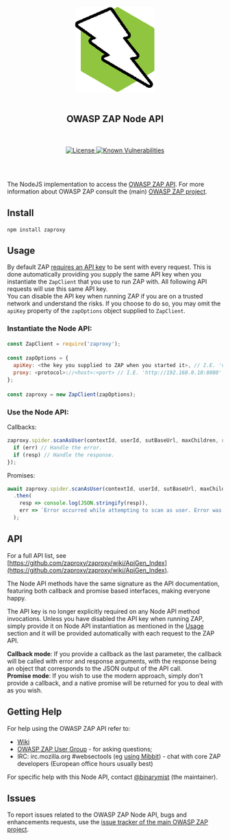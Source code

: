 <div align="center">
  <br/>
  <a href="https://github.com/zaproxy/zap-api-nodejs" title="zaproxy">
    <img width=186px src="assets/images/ZapNodeApi.png" alt="zap-api-nodejs logo">
  </a>
  <br/>
<br/>
<h2>OWASP ZAP Node API</h2>
<br/><br/>

<a href="https://www.apache.org/licenses/LICENSE-2.0.html" title="License">
  <img src="https://img.shields.io/badge/license-Apache%202-4EB1BA.svg" alt="License"/>
</a>
<a href="https://snyk.io/test/github/zaproxy/zap-api-nodejs?targetFile=package.json">
  <img src="https://snyk.io/test/github/zaproxy/zap-api-nodejs/badge.svg?targetFile=package.json" alt="Known Vulnerabilities"/>
</a>

<br/><br/>
</div>

The NodeJS implementation to access the [OWASP ZAP API](https://github.com/zaproxy/zaproxy/wiki/ApiDetails). For more information
about OWASP ZAP consult the (main) [OWASP ZAP project](https://github.com/zaproxy/zaproxy/).

## Install

```
npm install zaproxy
```

## Usage

By default ZAP [requires an API key](https://www.zaproxy.org/faq/why-is-an-api-key-required-by-default/) to be sent with every request. This is done automatically providing you supply the same API key when you instantiate the `ZapClient` that you use to run ZAP with. All following API requests will use this same API key.  
You can disable the API key when running ZAP if you are on a trusted network and understand the risks. If you choose to do so, you may omit the `apiKey` property of the `zapOptions` object supplied to `ZapClient`.

### Instantiate the Node API:

```js
const ZapClient = require('zaproxy');

const zapOptions = {
  apiKey: <the key you supplied to ZAP when you started it>, // I.E. 'v90dnblpqs1pcac991tn2oudl'
  proxy: <protocol>://<host>:<port> // I.E. 'http://192.168.0.10:8080'
};

const zaproxy = new ZapClient(zapOptions);
```

### Use the Node API:

Callbacks:

```js
zaproxy.spider.scanAsUser(contextId, userId, sutBaseUrl, maxChildren, recurse, subtreeonly, (err, resp) => {
  if (err) // Handle the error.
  if (resp) // Handle the response.
});
```

Promises:

```js
await zaproxy.spider.scanAsUser(contextId, userId, sutBaseUrl, maxChildren)
  .then(
    resp => console.log(JSON.stringify(resp)),
    err => `Error occurred while attempting to scan as user. Error was: ${err.message}`
  );
```

## API

For a full API list, see [https://github.com/zaproxy/zaproxy/wiki/ApiGen_Index](https://github.com/zaproxy/zaproxy/wiki/ApiGen_Index).

The Node API methods have the same signature as the API documentation, featuring both callback and promise based interfaces, making everyone happy.

The API key is no longer explicitly required on any Node API method invocations. Unless you have disabled the API key when running ZAP, simply provide it on Node API instantiation as mentioned in the [Usage](#usage) section and it will be provided automatically with each request to the ZAP API.

**Callback mode**: If you provide a callback as the last parameter, the callback will be called with error and response arguments, with the response being an object that corresponds to the JSON output of the API call.  
**Promise mode**: If you wish to use the modern approach, simply don't provide a callback, and a native promise will be returned for you to deal with as you wish.

## Getting Help

For help using the OWASP ZAP API refer to:

  * [Wiki](https://github.com/zaproxy/zaproxy/wiki/ApiDetails)
  * [OWASP ZAP User Group](https://groups.google.com/group/zaproxy-users) - for asking questions;
  * IRC: irc.mozilla.org #websectools (eg [using Mibbit](http://chat.mibbit.com/?server=irc.mozilla.org%3A%2B6697&channel=%23websectools)) - chat with core ZAP developers (European office hours usually best)

For specific help with this Node API, contact [@binarymist](https://github.com/binarymist) (the maintainer).
  
## Issues

To report issues related to the OWASP ZAP Node API, bugs and enhancements requests, use the [issue tracker of the main OWASP ZAP project](https://github.com/zaproxy/zaproxy/issues).
